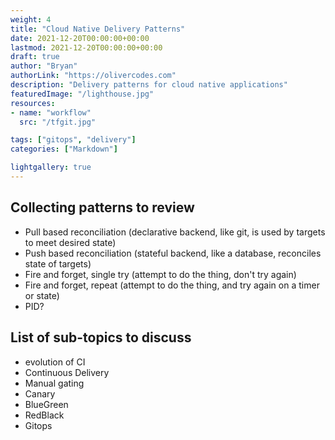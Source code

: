 ```yaml
---
weight: 4
title: "Cloud Native Delivery Patterns"
date: 2021-12-20T00:00:00+00:00
lastmod: 2021-12-20T00:00:00+00:00
draft: true
author: "Bryan"
authorLink: "https://olivercodes.com"
description: "Delivery patterns for cloud native applications"
featuredImage: "/lighthouse.jpg"
resources:
- name: "workflow"
  src: "/tfgit.jpg"

tags: ["gitops", "delivery"]
categories: ["Markdown"]

lightgallery: true
---
```


## Collecting patterns to review

- Pull based reconciliation (declarative backend, like git, is used by targets to meet desired state)
- Push based reconciliation (stateful backend, like a database, reconciles state of targets)
- Fire and forget, single try (attempt to do the thing, don't try again)
- Fire and forget, repeat (attempt to do the thing, and try again on a timer or state)
- PID?

## List of sub-topics to discuss

- evolution of CI
- Continuous Delivery
- Manual gating
- Canary
- BlueGreen
- RedBlack
- Gitops
